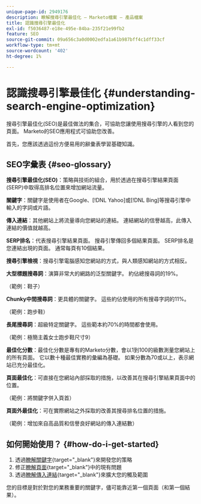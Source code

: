 ```yaml
---
unique-page-id: 2949176
description: 瞭解搜尋引擎最佳化 — Marketo檔案 — 產品檔案
title: 認識搜尋引擎最佳化
exl-id: f5036487-e18e-495e-84ba-235f21e99fb2
feature: SEO
source-git-commit: 09a656c3a0d0002edfa1a61b987bff4c1dff33cf
workflow-type: tm+mt
source-wordcount: '402'
ht-degree: 1%

---
```


# 認識搜尋引擎最佳化 {#understanding-search-engine-optimization}

搜尋引擎最佳化(SEO)是最佳做法的集合，可協助您讓使用搜尋引擎的人看到您的頁面。 Marketo的SEO應用程式可協助您改善。

首先，您應該透過這份方便易用的辭彙表學習基礎知識。

## SEO字彙表 {#seo-glossary}

**搜尋引擎最佳化(SEO)**：策略與技術的組合，用於透過在搜尋引擎結果頁面(SERP)中取得高排名位置來增加網站流量。

**關鍵字**：關鍵字是使用者在Google、[!DNL Yahoo]或[!DNL Bing]等搜尋引擎中輸入的字詞或片語。

**傳入連結**：其他網站上將流量導向您網站的連結。 連結網站的信譽越高，此傳入連結的價值就越高。

**SERP排名**：代表搜尋引擎結果頁面。 搜尋引擎傳回多個結果頁面。 SERP排名是您連結出現的頁面。 通常每頁有10個結果。

**搜尋引擎檢視**：搜尋引擎電腦感知您網站的方式，與人類感知網站的方式相反。

**大型標題搜尋詞**：演算非常大的網路的泛型關鍵字。 約佔總搜尋詞的19%。

（範例：鞋子）

**Chunky中間搜尋詞**：更具體的關鍵字。 這些約佔使用的所有搜尋字詞的11%。

（範例：跑步鞋）

**長尾搜尋詞**：超級特定關鍵字。 這些範本約70%的時間都會使用。

（範例：極簡主義女士跑步鞋尺寸9）

**最佳化分數**：最佳化分數是專有的Marketo分數，會以1到100的級數測量您網站上的所有頁面。 它以數十種最佳實務的彙編為基礎。 如果分數為70或以上，表示網站已充分最佳化。

**頁面最佳化**：可直接在您網站內部採取的措施，以改善其在搜尋引擎結果頁面中的位置。

（範例：將關鍵字併入頁首）

**頁面外最佳化**：可在實際網站之外採取的改善其搜尋排名位置的措施。

（範例：增加來自高品質和信譽良好網站的傳入連結數）

## 如何開始使用？ {#how-do-i-get-started}

1. 透過[瞭解關鍵字](/help/marketo/product-docs/additional-apps/seo/keywords/seo-understanding-keywords.md){target="_blank"}來開發您的策略
1. 修正[瞭解頁面](/help/marketo/product-docs/additional-apps/seo/pages/seo-understanding-pages.md){target="_blank"}中的現有問題
1. 透過[瞭解傳入連結](/help/marketo/product-docs/additional-apps/seo/inbound-links/seo-understanding-inbound-links.md){target="_blank"}來擴大您的觸及範圍

您的目標是對於對您的業務重要的關鍵字，儘可能靠近第一個頁面（和第一個結果）。
